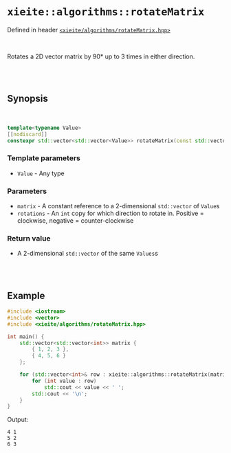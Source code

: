 # `xieite::algorithms::rotateMatrix`
Defined in header [`<xieite/algorithms/rotateMatrix.hpp>`](https://github.com/Eczbek/xieite/tree/main/include/xieite/algorithms/rotateMatrix.hpp)

<br/>

Rotates a 2D vector matrix by 90* up to 3 times in either direction.

<br/><br/>

## Synopsis

<br/>

```cpp
template<typename Value>
[[nodiscard]]
constexpr std::vector<std::vector<Value>> rotateMatrix(const std::vector<std::vector<Value>>& matrix, int rotations) noexcept;
```
### Template parameters
- `Value` - Any type
### Parameters
- `matrix` - A constant reference to a 2-dimensional `std::vector` of `Value`s
- `rotations` - An `int` copy for which direction to rotate in. Positive = clockwise, negative = counter-clockwise
### Return value
- A 2-dimensional `std::vector` of the same `Values`s

<br/><br/>

## Example
```cpp
#include <iostream>
#include <vector>
#include <xieite/algorithms/rotateMatrix.hpp>

int main() {
	std::vector<std::vector<int>> matrix {
		{ 1, 2, 3 },
		{ 4, 5, 6 }
	};

	for (std::vector<int>& row : xieite::algorithms::rotateMatrix(matrix, 1)) {
		for (int value : row)
			std::cout << value << ' ';
		std::cout << '\n';
	}
}
```
Output:
```
4 1
5 2
6 3
```
